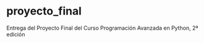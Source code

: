 proyecto_final
==============

Entrega del Proyecto Final del Curso Programación Avanzada en Python, 2ª edición
